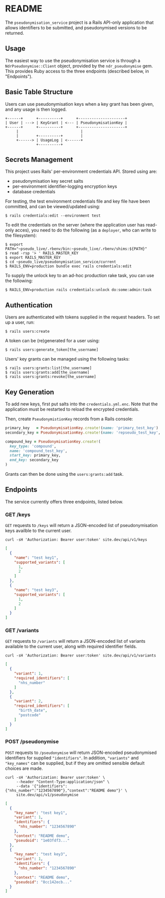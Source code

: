 # README

The `pseudonymisation_service` project is a Rails API-only application that allows identifiers to be submitted, and pseudonymised versions to be returned.

## Usage

The easiest way to use the pseudonymisation service is through a `NdrPseudonymise::Client` object,
provided by the `ndr_pseudonymise` gem. This provides Ruby access to the three endpoints (described below, in "Endpoints").

## Basic Table Structure

Users can use pseudonymisation keys when a key grant has been given,
and any usage is then logged.

```
+------+      +----------+      +---------------------+
| User | ---> | KeyGrant | <--- | PseudonymisationKey |
+------+      +----------+      +---------------------+
     |                            |
     |        +----------+        |
     +------> | UsageLog | <------+
              +----------+
```

## Secrets Management

This project uses Rails' per-environment credentials API. Stored using are:
* pseudonymisation key secret salts
* per-environment identifier-logging encryption keys
* database credentials

For testing, the test environment credentials file and key file have been committed,
and can be viewed/updated using:

```
$ rails credentials:edit --environment test
```

To edit the credentials on the server (where the application user has read-only acces),
you need to do the following (as a `deployer`, who can write to the filesystem):

```
$ export PATH="~pseudo_live/.rbenv/bin:~pseudo_live/.rbenv/shims:${PATH}"
$ read -rsp '> ' RAILS_MASTER_KEY
$ export RAILS_MASTER_KEY
$ cd ~pseudo_live/pseudonymisation_service/current
$ RAILS_ENV=production bundle exec rails credentials:edit
```

To supply the unlock key to an ad-hoc production rake task, you can use the following:

```
$ RAILS_ENV=production rails credentials:unlock do:some:admin:task
```

## Authentication

Users are authenticated with tokens supplied in the request headers.
To set up a user, run:

```
$ rails users:create
```

A token can be (re)generated for a user using:

```
$ rails users:generate_token[the_username]
```

Users' key grants can be managed using the following tasks:

```
$ rails users:grants:list[the_username]
$ rails users:grants:add[the_username]
$ rails users:grants:revoke[the_username]
```

## Key Generation

To add new keys, first put salts into the `credentials.yml.enc`.
Note that the application must be restarted to reload the encrypted credentials.

Then, create `PseudonymistionKey` records from a Rails console:

```ruby
primary_key   = PseudonymisationKey.create!(name: 'primary_test_key')
secondary_key = PseudonymisationKey.create!(name: 'repseudo_test_key', parent_key: primary_key)

compound_key = PseudonymisationKey.create!(
  key_type: 'compound',
  name: 'compound_test_key',
  start_key: primary_key,
  end_key: secondary_key
)
```

Grants can then be done using the `users:grants:add` task.

## Endpoints

The service currently offers three endpoints, listed below.

### GET /keys

`GET` requests to `/keys` will return a JSON-encoded list of pseudonymisation keys availble to the current user.

```
curl -sH 'Authorization: Bearer user:token' site.dev/api/v1/keys
```
```json
[
  {
    "name": "test key1",
    "supported_variants": [
      1,
      2
    ]
  },
  {
    "name": "test key3",
    "supported_variants": [
      1,
      2
    ]
  }
]
```

### GET /variants

`GET` requests to `/variants` will return a JSON-encoded list of variants available to the current user, along with required identifier fields.

```
curl -sH 'Authorization: Bearer user:token' site.dev/api/v1/variants
```
```json
[
  {
    "variant": 1,
    "required_identifiers": [
      "nhs_number"
    ]
  },
  {
    "variant": 2,
    "required_identifiers": [
      "birth_date",
      "postcode"
    ]
  }
]
```

### POST /pseudonymise

`POST` requests to `/pseudonymise` will return JSON-encoded pseudonymised identifiers for supplied `"identifiers"`.
In addition, `"variants"` and `"key_names"` can be supplied, but if they are omitted sensible default choices are made.

```
curl -sH 'Authorization: Bearer user:token' \
     --header "Content-Type:application/json" \
     --data '{"identifiers":{"nhs_number":"1234567890"},"context":"README demo"}' \
     site.dev/api/v1/pseudonymise
```
```json
[
  {
    "key_name": "test key1",
    "variant": 1,
    "identifiers": {
      "nhs_number": "1234567890"
    },
    "context": "README demo",
    "pseudoid": "1e03fdf3..."
  },
  {
    "key_name": "test key3",
    "variant": 1,
    "identifiers": {
      "nhs_number": "1234567890"
    },
    "context": "README demo",
    "pseudoid": "8cc142ecb..."
  }
]
```

